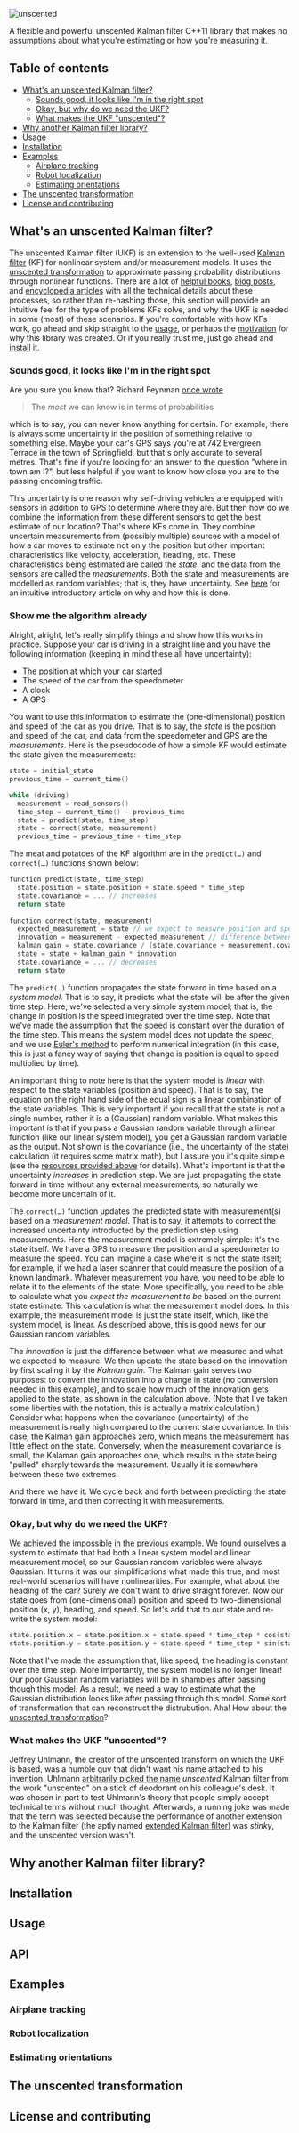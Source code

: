 ![unscented](media/unscented.png)

A flexible and powerful unscented Kalman filter C++11 library that makes no assumptions about what you're estimating or how you're measuring it.

## Table of contents
* [What's an unscented Kalman filter?](#whats-an-unscented-kalman-filter)
	* [Sounds good, it looks like I'm in the right spot](#sounds-good-it-looks-like-im-in-the-right-spot)
	* [Okay, but why do we need the UKF?](#okay-but-why-do-we-need-the-ukf)
  * [What makes the UKF "unscented"?](#what-makes-the-ukf-unscented)
* [Why another Kalman filter library?](#why-another-kalman-filter-library)
* [Usage](#usage)
* [Installation](#installation)
* [Examples](#examples)
	* [Airplane tracking](#airplane-tracking)
	* [Robot localization](#robot-localization)
	* [Estimating orientations](#estimating-orientations)
* [The unscented transformation](#the-unscented-transformation)
* [License and contributing](#license-and-contributing)

## What's an unscented Kalman filter?

The unscented Kalman filter (UKF) is an extension to the well-used [Kalman filter](https://en.wikipedia.org/wiki/Kalman_filter) (KF) for nonlinear system and/or measurement models. It uses the [unscented transformation](#the-unscented-transformation) to approximate passing probability distributions through nonlinear functions. There are a lot of [helpful books](https://academic.csuohio.edu/simond/estimation/), [blog posts](https://www.bzarg.com/p/how-a-kalman-filter-works-in-pictures/), and [encyclopedia articles](https://en.wikipedia.org/wiki/Unscented_transform) with all the technical details about these processes, so rather than re-hashing those, this section will provide an intuitive feel for the type of problems KFs solve, and why the UKF is needed in some (most) of these scenarios. If you're comfortable with how KFs work, go ahead and skip straight to the [usage](#usage), or perhaps the [motivation](#why-another-kalman-filter-library) for why this library was created. Or if you really trust me, just go ahead and [install](#installation) it.

### Sounds good, it looks like I'm in the right spot

Are you sure you know that? Richard Feynman [once wrote](http://www.feynmanlectures.caltech.edu/I_06.html)

> The *most* we can know is in terms of probabilities

which is to say, you can never know anything for certain. For example, there is always some uncertainty in the position of something relative to something else. Maybe your car's GPS says you're at 742 Evergreen Terrace in the town of Springfield, but that's only accurate to several metres. That's fine if you're looking for an answer to the question "where in town am I?", but less helpful if you want to know how close you are to the passing oncoming traffic. 

This uncertainty is one reason why self-driving vehicles are equipped with sensors in addition to GPS to determine where they are. But then how do we combine the information from these different sensors to get the best estimate of our location? That's where KFs come in. They combine uncertain measurements from (possibly multiple) sources with a model of how a car moves to estimate not only the position but other important characteristics like velocity, acceleration, heading, etc. These characteristics being estimated are called the *state*, and the data from the sensors are called the *measurements*. Both the state and measurements are modelled as random variables; that is, they have uncertainty. See [here](http://marcgallant.ca/2015/12/16/you-dont-know-where-your-robot-is/) for an intuitive introductory article on why and how this is done.

### Show me the algorithm already

Alright, alright, let's really simplify things and show how this works in practice. Suppose your car is driving in a straight line and you have the following information (keeping in mind these all have uncertainty):

* The position at which your car started
* The speed of the car from the speedometer
* A clock
* A GPS

You want to use this information to estimate the (one-dimensional) position and speed of the car as you drive. That is to say, the *state* is the position and speed of the car, and data from the speedometer and GPS are the *measurements*. Here is the pseudocode of how a simple KF would estimate the state given the measurements:

```cpp
state = initial_state
previous_time = current_time()

while (driving)
  measurement = read_sensors()
  time_step = current_time() - previous_time
  state = predict(state, time_step)
  state = correct(state, measurement)
  previous_time = previous_time + time_step
```

The meat and potatoes of the KF algorithm are in the `predict(…)` and `correct(…)` functions shown below:

```cpp
function predict(state, time_step)
  state.position = state.position + state.speed * time_step
  state.covariance = ... // increases
  return state
  
function correct(state, measurement)
  expected_measurement = state // we expect to measure position and speed
  innovation = measurement - expected_measurement // difference between actual and expected
  kalman_gain = state.covariance / (state.covariance + measurement.covariance)
  state = state + kalman_gain * innovation
  state.covariance = ... // decreases
  return state
```

The `predict(…)` function propagates the state forward in time based on a *system model*. That is to say, it predicts what the state will be after the given time step. Here, we've selected a very simple system model; that is, the change in position is the speed integrated over the time step. Note that we've made the assumption that the speed is constant over the duration of the time step. This means the system model does not update the speed, and we use [Euler's method](https://en.wikipedia.org/wiki/Euler_method) to perform numerical integration (in this case, this is just a fancy way of saying that change is position is equal to speed multiplied by time).

An important thing to note here is that the system model is *linear* with respect to the state variables (position and speed). That is to say, the equation on the right hand side of the equal sign is a linear combination of the state variables. This is very important if you recall that the state is not a single number, rather it is a (Gaussian) random variable. What makes this important is that if you pass a Gaussian random variable through a linear function (like our linear system model), you get a Gaussian random variable as the output. Not shown is the covariance (i.e., the uncertainty of the state) calculation (it requires some matrix math), but I assure you it's quite simple (see the [resources provided above](#whats-an-unscented-kalman-filter) for details). What's important is that the uncertainty *increases* in prediction step. We are just propagating the state forward in time without any external measurements, so naturally we become more uncertain of it.

The `correct(…)` function updates the predicted state with measurement(s) based on a *measurement model*. That is to say, it attempts to correct the increased uncertainty introducted by the prediction step using measurements. Here the measurement model is extremely simple: it's the state itself. We have a GPS to measure the position and a speedometer to measure the speed. You can imagine a case where it is not the state itself; for example, if we had a laser scanner that could measure the position of a known landmark. Whatever measurement you have, you need to be able to relate it to the elements of the state. More specifically, you need to be able to calculate what you *expect the measurement to be* based on the current state estimate. This calculation is what the measurement model does. In this example, the measurement model is just the state itself, which, like the system model, is linear. As described above, this is good news for our Gaussian random variables.

The *innovation* is just the difference between what we measured and what we expected to measure. We then update the state based on the innovation by first scaling it by the *Kalman gain*. The Kalman gain serves two purposes: to convert the innovation into a change in state (no conversion needed in this example), and to scale how much of the innovation gets applied to the state, as shown in the calculation above. (Note that I've taken some liberties with the notation, this is actually a matrix calculation.) Consider what happens when the covariance (uncertainty) of the measurement is really high compared to the current state covariance. In this case, the Kalman gain approaches zero, which means the measurement has little effect on the state. Conversely, when the measurement covariance is small, the Kalaman gain approaches one, which results in the state being "pulled" sharply towards the measurement. Usually it is somewhere between these two extremes.

And there we have it. We cycle back and forth between predicting the state forward in time, and then correcting it with measurements.

### Okay, but why do we need the UKF?

We achieved the impossible in the previous example. We found ourselves a system to estimate that had both a linear system model and linear measurement model, so our Gaussian random variables were always Gaussian. It turns it was our simplifications what made this true, and most real-world scenarios will have nonlinearities. For example, what about the heading of the car? Surely we don't want to drive straight forever. Now our state goes from (one-dimensional) position and speed to two-dimensional position (x, y), heading, and speed. So let's add that to our state and re-write the system model:

```cpp
state.position.x = state.position.x + state.speed * time_step * cos(state.heading)
state.position.y = state.position.y + state.speed * time_step * sin(state.heading)
```

Note that I've made the assumption that, like speed, the heading is constant over the time step. More importantly, the system model is no longer linear! Our poor Gaussian random variables will be in shambles after passing though this model. As a result, we need a way to estimate what the Gaussian distribution looks like after passing through this model. Some sort of transformation that can reconstruct the distrubution. Aha! How about the [unscented transformation](#the-unscented-transformation)?

### What makes the UKF "unscented"?

Jeffrey Uhlmann, the creator of the unscented transform on which the UKF is based, was a humble guy that didn't want his name attached to his invention. Uhlmann [arbitrarily picked the name](https://medium.com/@anthony_sarkis/what-is-a-kalman-filter-and-why-is-there-an-unscented-version-bc5f6e77c509) *unscented* Kalman filter from the work "unscented" on a stick of deodorant on his colleague's desk. It was chosen in part to test Uhlmann's theory that people simply accept technical terms without much thought. Afterwards, a running joke was made that the term was selected because the performance of another extension to the Kalman filter (the aptly named [extended Kalman filter](https://en.wikipedia.org/wiki/Kalman_filter#Extended_Kalman_filter)) was *stinky*, and the unscented version wasn't.

## Why another Kalman filter library?

## Installation

## Usage

## API

## Examples

### Airplane tracking

### Robot localization

### Estimating orientations

## The unscented transformation

## License and contributing




